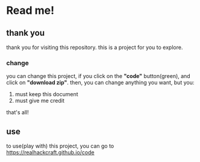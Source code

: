 # Read me!

## thank you

thank you for visiting this repository. this is a project for you to explore.

### change

you can change this project, if you click on the **"code"** button(green), and click on **"download zip"**. then, you can change anything you want, but you:

1. must keep this document
2. must give me credit

that's all!

## use

to use(play with) this project, you can go to https://realhackcraft.github.io/code
